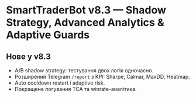 # SmartTraderBot v8.3 — Shadow Strategy, Advanced Analytics & Adaptive Guards

## Нове у v8.3
- A/B shadow strategy: тестування двох логік одночасно.
- Розширений Telegram `/report` з KPI: Sharpe, Calmar, MaxDD, Heatmap.
- Auto cooldown restart і adaptive risk.
- Покращене логування TCA та winrate-аналітика.
